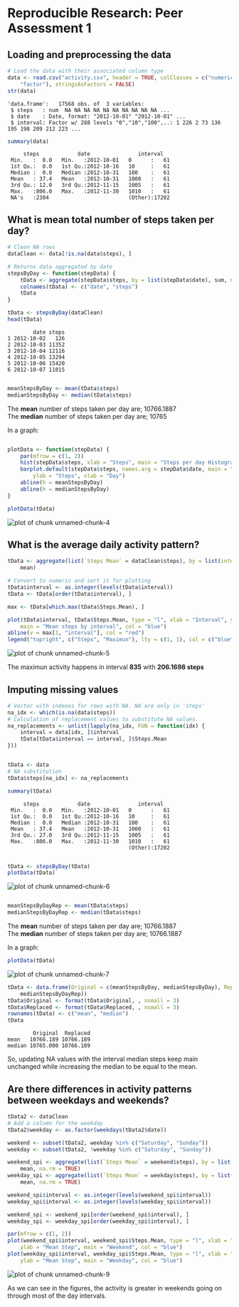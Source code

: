 

# Reproducible Research: Peer Assessment 1


## Loading and preprocessing the data

```r
# Load the data with their associated column type
data <- read.csv("activity.csv", header = TRUE, colClasses = c("numeric", "Date", 
    "factor"), stringsAsFactors = FALSE)
str(data)
```

```
'data.frame':	17568 obs. of  3 variables:
 $ steps   : num  NA NA NA NA NA NA NA NA NA NA ...
 $ date    : Date, format: "2012-10-01" "2012-10-01" ...
 $ interval: Factor w/ 288 levels "0","10","100",..: 1 226 2 73 136 195 198 209 212 223 ...
```

```r
summary(data)
```

```
     steps            date               interval    
 Min.   :  0.0   Min.   :2012-10-01   0      :   61  
 1st Qu.:  0.0   1st Qu.:2012-10-16   10     :   61  
 Median :  0.0   Median :2012-10-31   100    :   61  
 Mean   : 37.4   Mean   :2012-10-31   1000   :   61  
 3rd Qu.: 12.0   3rd Qu.:2012-11-15   1005   :   61  
 Max.   :806.0   Max.   :2012-11-30   1010   :   61  
 NA's   :2304                         (Other):17202  
```


## What is mean total number of steps taken per day?

```r
# Clean NA rows
dataClean <- data[!is.na(data$steps), ]

# Returns data aggregated by date
stepsByDay <- function(stepData) {
    tData <- aggregate(stepData$steps, by = list(stepData$date), sum, na.rm = TRUE)
    colnames(tData) <- c("date", "steps")
    tData
}

tData <- stepsByDay(dataClean)
head(tData)
```

```
        date steps
1 2012-10-02   126
2 2012-10-03 11352
3 2012-10-04 12116
4 2012-10-05 13294
5 2012-10-06 15420
6 2012-10-07 11015
```

```r

meanStepsByDay <- mean(tData$steps)
medianStepsByDay <- median(tData$steps)
```

The **mean** number of steps taken per day are; 10766.1887  
The **median** number of steps taken per day are; 10765

In a graph:


```r

plotData <- function(stepData) {
    par(mfrow = c(1, 2))
    hist(stepData$steps, xlab = "Steps", main = "Steps per day Histogram", breaks = 10)
    barplot.default(stepData$steps, names.arg = stepData$date, main = "Steps per day", 
        ylab = "Steps", xlab = "Day")
    abline(h = meanStepsByDay)
    abline(h = medianStepsByDay)
}

plotData(tData)
```

![plot of chunk unnamed-chunk-4](figure/unnamed-chunk-4.png) 


## What is the average daily activity pattern?

```r
tData <- aggregate(list(`Steps Mean` = dataClean$steps), by = list(interval = dataClean$interval), 
    mean)

# Convert to numeric and sort it for plotting
tData$interval <- as.integer(levels(tData$interval))
tData <- tData[order(tData$interval), ]

max <- tData[which.max(tData$Steps.Mean), ]

plot(tData$interval, tData$Steps.Mean, type = "l", xlab = "Interval", ylab = "Mean Step", 
    main = "Mean steps by interval", col = "blue")
abline(v = max[1, "interval"], col = "red")
legend("topright", c("Steps", "Maximun"), lty = c(1, 1), col = c("blue", "red"))
```

![plot of chunk unnamed-chunk-5](figure/unnamed-chunk-5.png) 

The maximun activity happens in interval **835** with **206.1698 steps**

## Imputing missing values

```r
# Vector with indexes for rows with NA. NA are only in 'steps'
na_idx <- which(is.na(data$steps))
# Calculation of replacement values to substitute NA values.
na_replacements <- unlist(lapply(na_idx, FUN = function(idx) {
    interval = data[idx, ]$interval
    tData[tData$interval == interval, ]$Steps.Mean
}))


tData <- data
# NA substitution
tData$steps[na_idx] <- na_replacements

summary(tData)
```

```
     steps            date               interval    
 Min.   :  0.0   Min.   :2012-10-01   0      :   61  
 1st Qu.:  0.0   1st Qu.:2012-10-16   10     :   61  
 Median :  0.0   Median :2012-10-31   100    :   61  
 Mean   : 37.4   Mean   :2012-10-31   1000   :   61  
 3rd Qu.: 27.0   3rd Qu.:2012-11-15   1005   :   61  
 Max.   :806.0   Max.   :2012-11-30   1010   :   61  
                                      (Other):17202  
```

```r

tData <- stepsByDay(tData)
plotData(tData)
```

![plot of chunk unnamed-chunk-6](figure/unnamed-chunk-6.png) 

```r

meanStepsByDayRep <- mean(tData$steps)
medianStepsByDayRep <- median(tData$steps)
```


The **mean** number of steps taken per day are; 10766.1887  
The **median** number of steps taken per day are; 10766.1887

In a graph:


```r
plotData(tData)
```

![plot of chunk unnamed-chunk-7](figure/unnamed-chunk-7.png) 


```r
tData <- data.frame(Original = c(meanStepsByDay, medianStepsByDay), Replaced = c(meanStepsByDayRep, 
    medianStepsByDayRep))
tData$Original <- format(tData$Original, , nsmall = 3)
tData$Replaced <- format(tData$Replaced, , nsmall = 3)
rownames(tData) <- c("mean", "median")
tData
```

```
        Original  Replaced
mean   10766.189 10766.189
median 10765.000 10766.189
```

So, updating NA values with the interval median steps keep main unchanged while increasing the median to be equal to the mean.

## Are there differences in activity patterns between weekdays and weekends?


```r
tData2 <- dataClean
# Add a column for the weekday
tData2$weekday <- as.factor(weekdays(tData2$date))

weekend <- subset(tData2, weekday %in% c("Saturday", "Sunday"))
weekday <- subset(tData2, !weekday %in% c("Saturday", "Sunday"))

weekend_spi <- aggregate(list(`Steps Mean` = weekend$steps), by = list(interval = weekend$interval), 
    mean, na.rm = TRUE)
weekday_spi <- aggregate(list(`Steps Mean` = weekday$steps), by = list(interval = weekday$interval), 
    mean, na.rm = TRUE)

weekend_spi$interval <- as.integer(levels(weekend_spi$interval))
weekday_spi$interval <- as.integer(levels(weekday_spi$interval))

weekend_spi <- weekend_spi[order(weekend_spi$interval), ]
weekday_spi <- weekday_spi[order(weekday_spi$interval), ]

par(mfrow = c(1, 2))
plot(weekend_spi$interval, weekend_spi$Steps.Mean, type = "l", xlab = "Interval", 
    ylab = "Mean Step", main = "Weekend", col = "blue")
plot(weekday_spi$interval, weekday_spi$Steps.Mean, type = "l", xlab = "Interval", 
    ylab = "Mean Step", main = "Weekday", col = "blue")
```

![plot of chunk unnamed-chunk-9](figure/unnamed-chunk-9.png) 

As we can see in the figures, the activity is greater in weekends going on through most of the day intervals.
